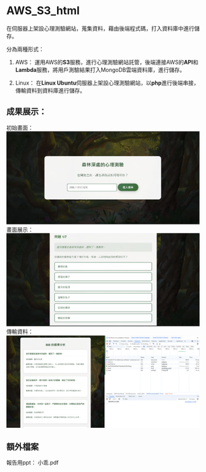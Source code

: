 # AWS_S3_html

在伺服器上架設心理測驗網站，蒐集資料，藉由後端程式碼，打入資料庫中進行儲存。

分為兩種形式：
1. AWS：
運用AWS的**S3**服務，進行心理測驗網站託管，後端連接AWS的**API**和**Lambda**服務，將用戶測驗結果打入MongoDB雲端資料庫，進行儲存。

2. Linux：
在**Linux Ubuntu**伺服器上架設心理測驗網站，以**php**進行後端串接，傳輸資料到資料庫進行儲存。

## 成果展示：

初始畫面：<br>
![圖片描述](photo/result1.png)
畫面展示：<br>
![圖片描述](photo/result2.png)
傳輸資料：<br>
![圖片描述](photo/result3.PNG)

## 額外檔案
報告用ppt： 小乖.pdf
